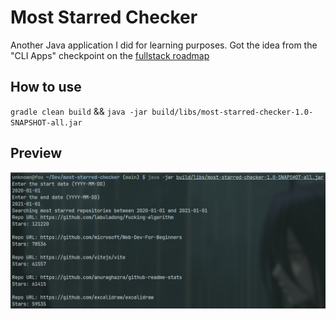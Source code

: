 # Most Starred Checker

Another Java application I did for learning purposes. Got the idea from the "CLI
Apps" checkpoint on the [fullstack roadmap](https://roadmap.sh/full-stack)

## How to use

`gradle clean build` &&
`java -jar build/libs/most-starred-checker-1.0-SNAPSHOT-all.jar`

## Preview

![Screenshot1](showcase.png)

